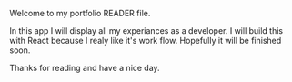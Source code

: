 Welcome to my portfolio READER file.

In this app I will display all my experiances as a developer.
I will build this with React because I realy like it's work flow.
Hopefully it will be finished soon.

Thanks for reading and have a nice day.
